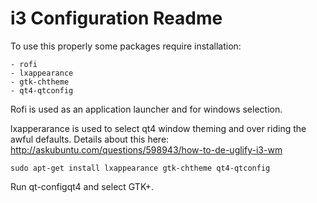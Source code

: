 # i3 Configuration Readme 

To use this properly some packages require installation: 

    - rofi 
    - lxappearance
    - gtk-chtheme
    - qt4-qtconfig

Rofi is used as an application launcher and for windows selection. 

lxapperarance is used to select qt4 window theming and over riding the awful defaults.  Details about this here: http://askubuntu.com/questions/598943/how-to-de-uglify-i3-wm

```
sudo apt-get install lxappearance gtk-chtheme qt4-qtconfig
```

Run qt-configqt4 and select GTK+. 



    
